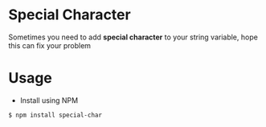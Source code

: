 # Special Character

Sometimes you need to add **special character** to your string variable, hope this can fix your problem

# Usage

- Install using NPM

```shell
$ npm install special-char
```
